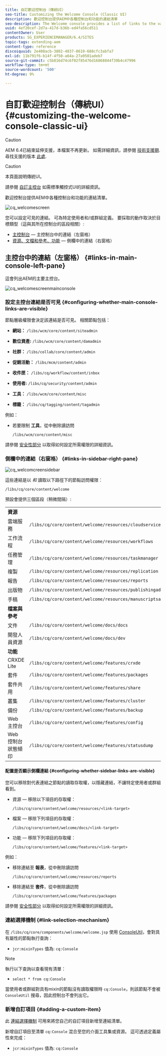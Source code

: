 ```yaml
---
title: 自訂歡迎控制台（傳統UI）
seo-title: Customizing the Welcome Console (Classic UI)
description: 歡迎控制台提供AEM中各種控制台和功能的連結清單
seo-description: The Welcome console provides a list of links to the various consoles and functionality within AEM
uuid: 4ef20cef-2d7a-417d-b36b-ed4fa56cd511
contentOwner: User
products: SG_EXPERIENCEMANAGER/6.4/SITES
topic-tags: extending-aem
content-type: reference
discoiquuid: 2e408acb-3802-4837-8619-688cfc3abfa7
exl-id: 11b791f6-b14f-4f50-a64a-27a9501adeb7
source-git-commit: c5b816d74c6f02f85476d16868844f39b4c47996
workflow-type: tm+mt
source-wordcount: '500'
ht-degree: 9%

---
```


# 自訂歡迎控制台（傳統UI）{#customizing-the-welcome-console-classic-ui}

>[!CAUTION]
>
>AEM 6.4已結束延伸支援，本檔案不再更新。 如需詳細資訊，請參閱 [技術支援期](https://helpx.adobe.com//tw/support/programs/eol-matrix.html). 尋找支援的版本 [此處](https://experienceleague.adobe.com/docs/).

>[!CAUTION]
>
>本頁面說明傳統UI。
>
>請參閱 [自訂主控台](/help/sites-developing/customizing-consoles-touch.md) 如需標準觸控式UI的詳細資訊。

歡迎控制台提供AEM中各種控制台和功能的連結清單。

![cq_welcomescreen](assets/cq_welcomescreen.png)

您可以設定可見的連結。 可為特定使用者和/或群組定義。 要採取的動作取決於目標類型（這與其所在控制台的區段相關）:

* [主控制台](#links-in-main-console-left-pane)  — 主控制台中的連結（左窗格）
* [資源、文檔和參考、功能](#links-in-sidebar-right-pane)  — 側欄中的連結（右窗格）

## 主控台中的連結（左窗格） {#links-in-main-console-left-pane}

這會列出AEM的主要主控台。

![cq_welcomescreenmainconsole](assets/cq_welcomescreenmainconsole.png)

### 設定主控台連結是否可見 {#configuring-whether-main-console-links-are-visible}

節點層級權限會決定該連結是否可見。 相關節點包括：

* **網站：** `/libs/wcm/core/content/siteadmin`

* **數位資產:** `/libs/wcm/core/content/damadmin`

* **社群：** `/libs/collab/core/content/admin`

* **促銷活動：** `/libs/mcm/content/admin`

* **收件匣：** `/libs/cq/workflow/content/inbox`

* **使用者:** `/libs/cq/security/content/admin`

* **工具：** `/libs/wcm/core/content/misc`

* **標籤：** `/libs/cq/tagging/content/tagadmin`

例如：

* 若要限制 **工具**，從中刪除讀訪問

   `/libs/wcm/core/content/misc`

請參閱 [安全性部分](/help/sites-administering/security.md) 以取得如何設定所需權限的詳細資訊。

### 側欄中的連結（右窗格） {#links-in-sidebar-right-pane}

![cq_welcomcreensidebar](assets/cq_welcomescreensidebar.png)

這些連結是以 *和* 讀取以下路徑下的節點訪問權限：

`/libs/cq/core/content/welcome`

預設會提供三個區段（稍微間隔）:

<table> 
 <tbody> 
  <tr> 
   <td><strong>資源</strong></td> 
   <td> </td> 
  </tr> 
  <tr> 
   <td> 雲端服務</td> 
   <td><code>/libs/cq/core/content/welcome/resources/cloudservices</code></td> 
  </tr> 
  <tr> 
   <td> 工作流程</td> 
   <td><code>/libs/cq/core/content/welcome/resources/workflows</code></td> 
  </tr> 
  <tr> 
   <td> 任務管理</td> 
   <td><code>/libs/cq/core/content/welcome/resources/taskmanager</code></td> 
  </tr> 
  <tr> 
   <td> 複製</td> 
   <td><code>/libs/cq/core/content/welcome/resources/replication</code></td> 
  </tr> 
  <tr> 
   <td> 報告</td> 
   <td><code>/libs/cq/core/content/welcome/resources/reports</code></td> 
  </tr> 
  <tr> 
   <td> 出版物</td> 
   <td><code>/libs/cq/core/content/welcome/resources/publishingadmin</code></td> 
  </tr> 
  <tr> 
   <td> 手稿</td> 
   <td><code>/libs/cq/core/content/welcome/resources/manuscriptsadmin</code></td> 
  </tr> 
  <tr> 
   <td><strong>檔案與參考</strong></td> 
   <td> </td> 
  </tr> 
  <tr> 
   <td> 文件</td> 
   <td><code>/libs/cq/core/content/welcome/docs/docs</code></td> 
  </tr> 
  <tr> 
   <td> 開發人員資源</td> 
   <td><code>/libs/cq/core/content/welcome/docs/dev</code></td> 
  </tr> 
  <tr> 
   <td><strong>功能</strong></td> 
   <td> </td> 
  </tr> 
  <tr> 
   <td> CRXDE Lite</td> 
   <td><code>/libs/cq/core/content/welcome/features/crxde</code></td> 
  </tr> 
  <tr> 
   <td> 套件</td> 
   <td><code>/libs/cq/core/content/welcome/features/packages</code></td> 
  </tr> 
  <tr> 
   <td> 套件共用</td> 
   <td><code>/libs/cq/core/content/welcome/features/share</code></td> 
  </tr> 
  <tr> 
   <td> 叢集</td> 
   <td><code>/libs/cq/core/content/welcome/features/cluster</code></td> 
  </tr> 
  <tr> 
   <td> 備份</td> 
   <td><code>/libs/cq/core/content/welcome/features/backup</code></td> 
  </tr> 
  <tr> 
   <td> Web 主控台<br /> </td> 
   <td><code>/libs/cq/core/content/welcome/features/config</code></td> 
  </tr> 
  <tr> 
   <td> Web 控制台狀態傾印<br /> </td> 
   <td><code>/libs/cq/core/content/welcome/features/statusdump</code></td> 
  </tr> 
 </tbody> 
</table>

#### 配置是否顯示側欄連結 {#configuring-whether-sidebar-links-are-visible}

您可以移除對代表連結之節點的讀取存取權，以隱藏連結，不讓特定使用者或群組看到。

* 資源 — 移除以下項目的存取權：

   `/libs/cq/core/content/welcome/resources/<link-target>`

* 檔案 — 移除下列項目的存取權：

   `/libs/cq/core/content/welcome/docs/<link-target>`

* 功能 — 移除下列項目的存取權：

   `/libs/cq/core/content/welcome/features/<link-target>`

例如：

* 移除連結至 **報表**，從中刪除讀訪問

   `/libs/cq/core/content/welcome/resources/reports`

* 移除連結至 **套件**，從中刪除讀訪問

   `/libs/cq/core/content/welcome/features/packages`

請參閱 [安全性部分](/help/sites-administering/security.md) 以取得如何設定所需權限的詳細資訊。

### 連結選擇機制 {#link-selection-mechanism}

在 `/libs/cq/core/components/welcome/welcome.jsp` 使用 [ConsoleUtil](https://helpx.adobe.com/experience-manager/6-4/sites/developing/using/reference-materials/javadoc/com/day/cq/commons/ConsoleUtil.html)，會對具有屬性的節點執行查詢：

* `jcr:mixinTypes` 值為: `cq:Console`

>[!NOTE]
>
>執行以下查詢以查看現有清單：
>
>* `select * from cq:Console`
>


當使用者或群組對具有mixin的節點沒有讀取權限時 `cq:Console`，則該節點不會被 `ConsoleUtil` 搜尋，因此控制台不會列出它。

### 新增自訂項目 {#adding-a-custom-item}

此 [連結選擇機制](#link-selection-mechanism) 可用來將您自己的自訂項目新增至連結清單。

新增自訂項目至清單 `cq:Console` 混合至您的介面工具集或資源。 這可透過定義屬性來完成：

* `jcr:mixinTypes` 值為: `cq:Console`
